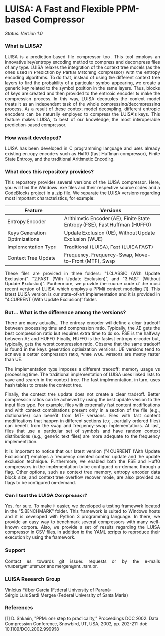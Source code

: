 # LUISA: A Fast and Flexible PPM-based Compressor

*Status: Version 1.0*

### What is LUISA?

<p align="justify">LUISA is a prediction-based file compressor tool. This tool employs an innovative key/entropy encoding method to compress and decompress files of any type. LUISA relaxes the integration of the context tree models (as the ones used in Prediction by Partial Matching compressor) with the entropy encoding algorithms. To do that, instead of using the different context tree layers to find the probability of a particular symbol appearing, we create a generic key related to the symbol position in the same layers. Thus, blocks of keys are created and then provided to the entropic encoder to make the compression process. In this way, LUISA decouples the context model treats it as an independent task of the whole compressing/decompressing process. As a result of these context model decoupling, different entropic encoders can be naturally employed to compress the LUISA's keys. This feature makes LUISA, to best of our knowledge, the most interoperable prediction-based compressor.</p>

### How was it developed?

<p align="justify">LUISA has been developed in C programming language and uses already existing entropy encoders such as Huff0 (fast Huffman compressor), Finite State Entropy, and the traditional Arithmetic Encoding.</p>

### What does this repository provides?

<p align="justify">This repository provides several versions of the LUISA compressor. Here, you will find the Windows .exe files and their respective source codes and a CodeBlocks project in a .zip file. We separate the LUISA versions regarding most important characteristics, for example:</p>

| Feature 		   				| Versions                                                                    |
| ----------------------------- | --------------------------------------------------------------------------- |
| Entropy Encoder  				| Arithimetic Encoder (AE), Finite State Entropy (FSE), Fast Huffman (HUFF0)  |
| Keys Generation Optimizations | Update Exclusion (UE), Without Update Exclusion (WUE)						  |
| Implementation Type           | Traditional (LUISA), Fast (LUISA FAST)                                      |
| Context Tree Update   		| Frequency, Frequency-Swap, Move-to-Front (MTF), Swap  					  |

<p align="justify">These files are provided in three folders: "1.CLASSIC (With Update Exclusion)", "2.FAST (With Update Exclusion)", and "3.FAST (Without Update Exclusion)". Furthermore, we provide the source code of the most recent version of LUISA, which employs a PPMii context modeling [1]. This latest LUISA version is our state-of-art implementation and it is provided in "4.CURRENT (With Update Exclusion)" folder.</p>

### But... What is the difference among the versions?

<p align="justify">There are many actually... The entropy encoder will define a clear tradeoff between processing time and compression ratio. Typically, the AE gets the best compression ratio but requires extra time to do so. FSE is the halfway between AE and HUFF0. Finally, HUFF0 is the fastest entropy encoder but, typically, gets the worst compression ratio. Observe that the same tradeoff is found in the keys generation optimization versions. UE versions tend to achieve a better compression ratio, while WUE versions are mostly faster than UE.</p>

<p align="justify">The implementation type imposes a different tradeoff: memory usage vs processing time. The traditional implementation of LUISA uses linked lists to save and search in the context tree. The fast implementation, in turn, uses hash tables to create the context tree.</p>

<p align="justify">Finally, the context tree update does not create a clear tradeoff. Better compression ratios can be achieved by using the best update version to the input files type. For example, files with extremally fast content modifications and with context combinations present only in a section of the file (e.g., dictionaries) can benefit from MTF versions. Files with fast content modifications that happen in different sections (e.g., partially ordered files) can benefit from the swap and frequency-swap implementations. At last, files that use a particular set of symbols and have random context distributions (e.g., generic text files) are more adequate to the frequency implementation.</p>

<p align="justify">It is important to notice that our latest version ("4.CURRENT (With Update Exclusion)") employs a frequency oriented context update and the update exclusion technique. Furthermore, we enabled both the FSE and Huff0 compressors in the implementation to be configured on-demand through a flag. Other options, such as context tree memory, entropy encoder data block size, and context tree overflow recover mode, are also provided as flags to be configured on-demand.</p>

### Can I test the LUISA Compressor?

<p align="justify">Yes, for sure. To make it easier, we developed a testing framework located in the "5.BENCHMARK" folder. This framework is suited to Windows hosts and it is developed with Python 3 programming language. In there, we provide an easy way to benchmark several compressors with many well-known corpora. Also, we provide a set of results regarding the LUISA compressor in CSV files, in addition to the YAML scripts to reproduce their execution by using the framework.</p>

### Support

<p align="justify">Contact us towards git issues requests or by the e-mails vfulber@inf.ufsm.br and mergen@inf.ufsm.br.</p>

### LUISA Research Group

Vinícius Fülber Garcia (Federal University of Paraná)<br/>
Sérgio Luis Sardi Mergen (Federal University of Santa Maria)

### References

[1] D. Shkarin, "PPM: one step to practicality," Proceedings DCC 2002. Data Compression Conference, Snowbird, UT, USA, 2002, pp. 202-211. doi: 10.1109/DCC.2002.999958
